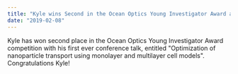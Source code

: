 ```yaml
---
title: "Kyle wins Second in the Ocean Optics Young Investigator Award at SPIE BiOS"
date: "2019-02-08"
---
```


Kyle has won second place in the Ocean Optics Young Investigator Award competition with his first ever conference talk, entitled "Optimization of nanoparticle transport using monolayer and multilayer cell models". Congratulations Kyle!
